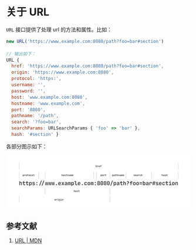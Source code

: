 # 关于 URL

`URL` 接口提供了处理 url 的方法和属性。比如：

```js
new URL('https://www.example.com:8080/path?foo=bar#section')

// 输出如下：
URL {
  href: 'https://www.example.com:8080/path?foo=bar#section',
  origin: 'https://www.example.com:8080',
  protocol: 'https:',
  username: '',
  password: '',
  host: 'www.example.com:8080',
  hostname: 'www.example.com',
  port: '8080',
  pathname: '/path',
  search: '?foo=bar',
  searchParams: URLSearchParams { 'foo' => 'bar' },
  hash: '#section' }
```

各部分图示如下：

![URL Diagram](./images/url-diagram.png)

## 参考文献

1. [URL | MDN][1]

[1]: https://developer.mozilla.org/en-US/docs/Web/API/URL "URL | MDN"